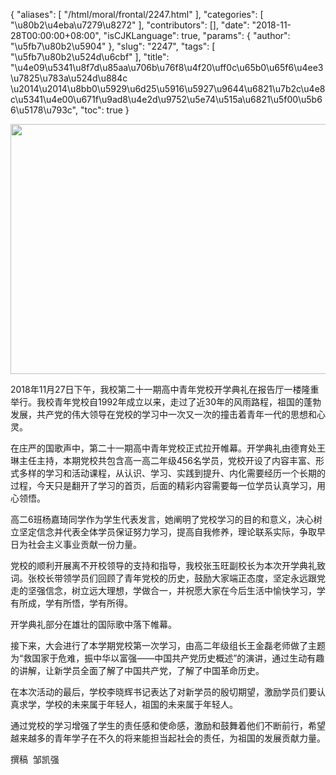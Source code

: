 {
    "aliases": [
        "/html/moral/frontal/2247.html"
    ],
    "categories": [
        "\u80b2\u4eba\u7279\u8272"
    ],
    "contributors": [],
    "date": "2018-11-28T00:00:00+08:00",
    "isCJKLanguage": true,
    "params": {
        "author": "\u5fb7\u80b2\u5904"
    },
    "slug": "2247",
    "tags": [
        "\u5fb7\u80b2\u524d\u6cbf"
    ],
    "title": "\u4e09\u5341\u8f7d\u85aa\u706b\u76f8\u4f20\uff0c\u65b0\u65f6\u4ee3\u7825\u783a\u524d\u884c \u2014\u2014\u8bb0\u5929\u6d25\u5916\u5927\u9644\u6821\u7b2c\u4e8c\u5341\u4e00\u671f\u9ad8\u4e2d\u9752\u5e74\u515a\u6821\u5f00\u5b66\u5178\u793c",
    "toc": true
}


<img
    src="https://cdn.tfls.online/mirror/full/ee1dd0376474cd48aecc820de8b84a620f490910.jpg"
    style="display:block;margin-left:auto;margin-right:auto;"
    decoding="async"
    fetchpriority="auto"
    loading="lazy"
    height="400"
    width="600"
/>




  





  





2018年11月27日下午，我校第二十一期高中青年党校开学典礼在报告厅一楼隆重举行。我校青年党校自1992年成立以来，走过了近30年的风雨路程，祖国的蓬勃发展，共产党的伟大领导在党校的学习中一次又一次的撞击着青年一代的思想和心灵。




在庄严的国歌声中，第二十一期高中青年党校正式拉开帷幕。开学典礼由德育处王琳主任主持，本期党校共包含高一高二年级456名学员，党校开设了内容丰富、形式多样的学习和活动课程，从认识、学习、实践到提升、内化需要经历一个长期的过程，今天只是翻开了学习的首页，后面的精彩内容需要每一位学员认真学习，用心领悟。




高二6班杨嘉琦同学作为学生代表发言，她阐明了党校学习的目的和意义，决心树立坚定信念并代表全体学员保证努力学习，提高自我修养，理论联系实际，争取早日为社会主义事业贡献一份力量。




党校的顺利开展离不开校领导的支持和指导，我校张玉旺副校长为本次开学典礼致词。张校长带领学员们回顾了青年党校的历史，鼓励大家端正态度，坚定永远跟党走的坚强信念，树立远大理想，学做合一，并祝愿大家在今后生活中愉快学习，学有所成，学有所悟，学有所得。




开学典礼部分在雄壮的国际歌中落下帷幕。




接下来，大会进行了本学期党校第一次学习，由高二年级组长王金磊老师做了主题为“救国家于危难，振中华以富强——中国共产党历史概述”的演讲，通过生动有趣的讲解，让新学员全面了解了中国共产党，了解了中国革命历史。




在本次活动的最后，学校李晓辉书记表达了对新学员的殷切期望，激励学员们要认真求学，学校的未来属于年轻人，祖国的未来属于年轻人。




通过党校的学习增强了学生的责任感和使命感，激励和鼓舞着他们不断前行，希望越来越多的青年学子在不久的将来能担当起社会的责任，为祖国的发展贡献力量。




撰稿  邹凯强





  



